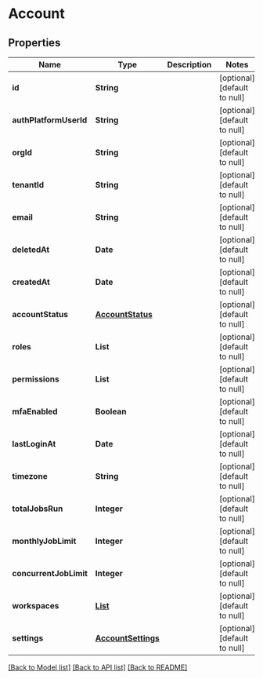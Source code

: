 # Account
## Properties

| Name | Type | Description | Notes |
|------------ | ------------- | ------------- | -------------|
| **id** | **String** |  | [optional] [default to null] |
| **authPlatformUserId** | **String** |  | [optional] [default to null] |
| **orgId** | **String** |  | [optional] [default to null] |
| **tenantId** | **String** |  | [optional] [default to null] |
| **email** | **String** |  | [optional] [default to null] |
| **deletedAt** | **Date** |  | [optional] [default to null] |
| **createdAt** | **Date** |  | [optional] [default to null] |
| **accountStatus** | [**AccountStatus**](AccountStatus.md) |  | [optional] [default to null] |
| **roles** | **List** |  | [optional] [default to null] |
| **permissions** | **List** |  | [optional] [default to null] |
| **mfaEnabled** | **Boolean** |  | [optional] [default to null] |
| **lastLoginAt** | **Date** |  | [optional] [default to null] |
| **timezone** | **String** |  | [optional] [default to null] |
| **totalJobsRun** | **Integer** |  | [optional] [default to null] |
| **monthlyJobLimit** | **Integer** |  | [optional] [default to null] |
| **concurrentJobLimit** | **Integer** |  | [optional] [default to null] |
| **workspaces** | [**List**](Workspace.md) |  | [optional] [default to null] |
| **settings** | [**AccountSettings**](AccountSettings.md) |  | [optional] [default to null] |

[[Back to Model list]](../README.md#documentation-for-models) [[Back to API list]](../README.md#documentation-for-api-endpoints) [[Back to README]](../README.md)

